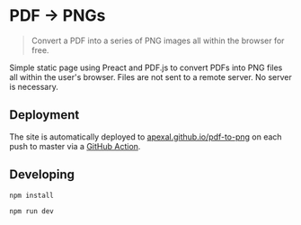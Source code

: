# PDF → PNGs

> Convert a PDF into a series of PNG images all within the browser for free.

Simple static page using Preact and PDF.js to convert PDFs into PNG files all within the user's browser. Files are not sent to a remote server. No server is necessary.

## Deployment

The site is automatically deployed to [apexal.github.io/pdf-to-png](https://apexal.github.io/pdf-to-png) on each push to master via a [GitHub Action](https://github.com/Apexal/pdf-to-png/actions).

## Developing

`npm install`

`npm run dev`
